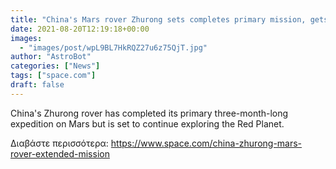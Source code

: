 ```yaml
---
title: "China's Mars rover Zhurong sets completes primary mission, gets life extension"
date: 2021-08-20T12:19:18+00:00
images:
  - "images/post/wpL9BL7HkRQZ27u6z75QjT.jpg"
author: "AstroBot"
categories: ["News"]
tags: ["space.com"]
draft: false
---
```


China's Zhurong rover has completed its primary three-month-long expedition on Mars but is set to continue exploring the Red Planet. 

Διαβάστε περισσότερα: https://www.space.com/china-zhurong-mars-rover-extended-mission

